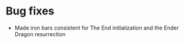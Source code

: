 # Bug fixes
* Made iron bars consistent for The End initialization and the Ender Dragon resurrection

